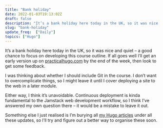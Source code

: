 ```yaml
---
title: "Bank holiday"
date: 2022-01-03T19:13:02Z
draft: false
description: "It’s a bank holiday here today in the UK, so it was nice and quiet – a good chance to focus on developing this course outline."
slug: "bank-holiday"
update_freq:  ["Daily"]
topics: ["Hugo"]
---
```


It’s a bank holiday here today in the UK, so it was nice and quiet – a good chance to focus on developing this course outline. If all goes well I’ll get an early version up on [practicalhugo.com](https://practicalhugo.com/) by the end of the week, then look to get some feedback.

I was thinking about whether I should include Git in the course. I don’t want to overcomplicate things, so I might leave it until I cover deploying a site to the web in a later module. 

Either way, I think it’s unavoidable. Continuous deployment is kinda fundamental to the Jamstack web development workflow, so I think I’ve answered my own question there – it would be a mistake to leave it out.

Something else I just realised is I’m burying all [my Hugo articles](/topics/hugo/) under all these updates, so I’ll try and figure out a better way to organise these soon.